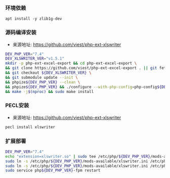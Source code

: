 ### 环境依赖

```
apt install -y zlib1g-dev
```

### 源码编译安装  

- 来源地址: https://github.com/viest/php-ext-xlswriter  

```bash
DEV_PHP_VER="7.4"
DEV_XLSWRITER_VER="v1.5.1"
mkdir -p php-ext-excel-export && cd php-ext-excel-export \
&& git clone https://github.com/viest/php-ext-excel-export . || git fetch \
&& git checkout ${DEV_XLSWRITER_VER} \
&& git submodule update --init \
&& phpize${DEV_PHP_VER} --clean \
&& phpize${DEV_PHP_VER} && ./configure --with-php-config=php-config${DEV_PHP_VER} --enable-reader \
&& make -j$(nproc) && sudo make install
```

### PECL安装

- 来源地址: https://github.com/viest/php-ext-xlswriter  

```bash
pecl install xlswriter
```

### 扩展部署

```bash
DEV_PHP_VER="7.4"
echo "extension=xlswriter.so" | sudo tee /etc/php/${DEV_PHP_VER}/mods-available/xlswriter.ini
sudo ln -s /etc/php/${DEV_PHP_VER}/mods-available/xlswriter.ini /etc/php/${DEV_PHP_VER}/cli/conf.d/20-xlswriter.ini
sudo ln -s /etc/php/${DEV_PHP_VER}/mods-available/xlswriter.ini /etc/php/${DEV_PHP_VER}/fpm/conf.d/20-xlswriter.ini
sudo service php${DEV_PHP_VER}-fpm restart
```
